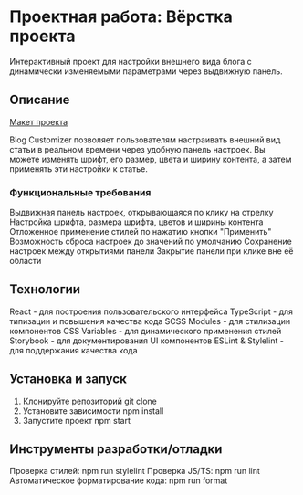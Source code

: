 # Проектная работа: Вёрстка проекта

Интерактивный проект для настройки внешнего вида блога с динамически изменяемыми параметрами через выдвижную панель.

## Описание

[Макет проекта](https://www.figma.com/file/FEeiiGLOsE7ktXbPpBxYoD/Custom-dropdown?type=design&node-id=0%3A1&mode=design&t=eXRJnWC6Xsuw0qR4-1)

Blog Customizer позволяет пользователям настраивать внешний вид статьи в реальном времени через удобную панель настроек. Вы можете изменять шрифт, его размер, цвета и ширину контента, а затем применять эти настройки к статье.

### Функциональные требования

Выдвижная панель настроек, открывающаяся по клику на стрелку
Настройка шрифта, размера шрифта, цветов и ширины контента
Отложенное применение стилей по нажатию кнопки "Применить"
Возможность сброса настроек до значений по умолчанию
Сохранение настроек между открытиями панели
Закрытие панели при клике вне её области

## Технологии

React - для построения пользовательского интерфейса
TypeScript - для типизации и повышения качества кода
SCSS Modules - для стилизации компонентов
CSS Variables - для динамического применения стилей
Storybook - для документирования UI компонентов
ESLint & Stylelint - для поддержания качества кода

## Установка и запуск

1. Клонируйте репозиторий git clone
2. Установите зависимости npm install
3. Запустите проект npm start

## Инструменты разработки/отладки

Проверка стилей: npm run stylelint
Проверка JS/TS: npm run lint
Автоматическое форматирование кода: npm run format
